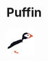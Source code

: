 # Puffin
![alt text](https://github.com/toma222/Puffin/blob/scripting/resources/Branding/logo.png?raw=true)
